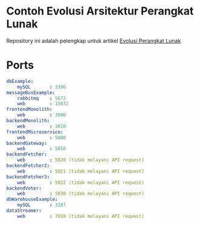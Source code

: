 # Contoh Evolusi Arsitektur Perangkat Lunak

Repository ini adalah pelengkap untuk artikel [Evolusi Perangkat Lunak](https://www.notion.so/gofrendi/Evolusi-Arsitektur-Perangkat-Lunak-1e80ad470b734ad4ab22d04e25ea372e)


# Ports

```yaml
dbExample:
    mySQL       : 3306
messageBusExample:
    rabbitmq    : 5672
    web         : 15672
frontendMonolith: 
    web         : 3000
backendMonolith:
    web         : 3010
frontendMicroservice:
    web         : 5000
backendGateway:
    web         : 5010
backendFetcher:
    web         : 5020 (tidak melayani API request)
backendFetcher2:
    web         : 5021 (tidak melayani API request)
backendFetcher3:
    web         : 5022 (tidak melayani API request)
backendVoter:
    web         : 5030 (tidak melayani API request)
dbWarehouseExample:
    mySQL       : 3307
dataStreamer:
    web         : 7010 (tidak melayani API request)
```
